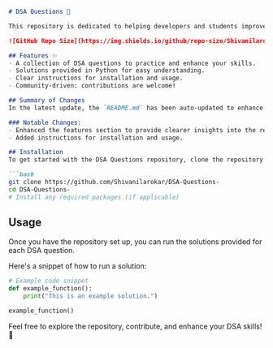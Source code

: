 ```markdown
# DSA Questions 🚀

This repository is dedicated to helping developers and students improve their skills in Data Structures and Algorithms (DSA) through a collection of curated questions and solutions.

![GitHub Repo Size](https://img.shields.io/github/repo-size/Shivanilarokar/DSA-Questions-) ![Contributors](https://img.shields.io/github/contributors/Shivanilarokar/DSA-Questions-) ![Issues](https://img.shields.io/github/issues/Shivanilarokar/DSA-Questions-)

## Features ✨
- A collection of DSA questions to practice and enhance your skills.
- Solutions provided in Python for easy understanding.
- Clear instructions for installation and usage.
- Community-driven: contributions are welcome!

## Summary of Changes
In the latest update, the `README.md` has been auto-updated to enhance clarity and provide better guidance for users.

### Notable Changes:
- Enhanced the features section to provide clearer insights into the repository's offerings.
- Added instructions for installation and usage.

## Installation
To get started with the DSA Questions repository, clone the repository and install necessary dependencies:

```bash
git clone https://github.com/Shivanilarokar/DSA-Questions-
cd DSA-Questions-
# Install any required packages (if applicable)
```

## Usage
Once you have the repository set up, you can run the solutions provided for each DSA question. 

Here's a snippet of how to run a solution:

```python
# Example code snippet
def example_function():
    print("This is an example solution.")

example_function()
```

Feel free to explore the repository, contribute, and enhance your DSA skills! 🚀
```